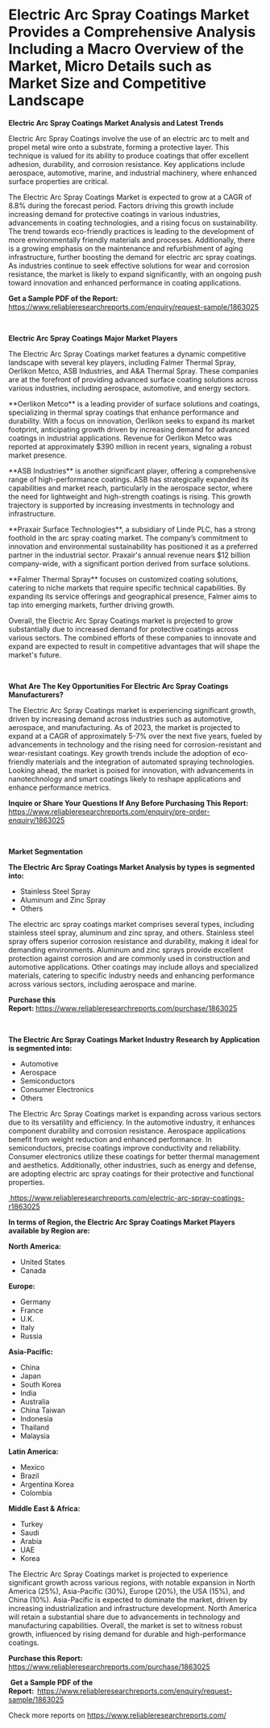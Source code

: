<p><h1>Electric Arc Spray Coatings Market Provides a Comprehensive Analysis Including a Macro Overview of the Market, Micro Details such as Market Size and Competitive Landscape</h1></p><p><strong>Electric Arc Spray Coatings Market Analysis and Latest Trends</strong></p>
<p><p>Electric Arc Spray Coatings involve the use of an electric arc to melt and propel metal wire onto a substrate, forming a protective layer. This technique is valued for its ability to produce coatings that offer excellent adhesion, durability, and corrosion resistance. Key applications include aerospace, automotive, marine, and industrial machinery, where enhanced surface properties are critical.</p><p>The Electric Arc Spray Coatings Market is expected to grow at a CAGR of 8.8% during the forecast period. Factors driving this growth include increasing demand for protective coatings in various industries, advancements in coating technologies, and a rising focus on sustainability. The trend towards eco-friendly practices is leading to the development of more environmentally friendly materials and processes. Additionally, there is a growing emphasis on the maintenance and refurbishment of aging infrastructure, further boosting the demand for electric arc spray coatings. As industries continue to seek effective solutions for wear and corrosion resistance, the market is likely to expand significantly, with an ongoing push toward innovation and enhanced performance in coating applications.</p></p>
<p><strong>Get a Sample PDF of the Report:&nbsp;</strong> <a href="https://www.reliableresearchreports.com/enquiry/request-sample/1863025?utm_campaign=2797&utm_medium=2&utm_source=Github&utm_content=ia&utm_term=03042025&utm_id=electric-arc-spray-coatings">https://www.reliableresearchreports.com/enquiry/request-sample/1863025</a></p>
<p>&nbsp;</p>
<p><strong>Electric Arc Spray Coatings Major Market Players</strong></p>
<p><p>The Electric Arc Spray Coatings market features a dynamic competitive landscape with several key players, including Falmer Thermal Spray, Oerlikon Metco, ASB Industries, and A&A Thermal Spray. These companies are at the forefront of providing advanced surface coating solutions across various industries, including aerospace, automotive, and energy sectors.</p><p>**Oerlikon Metco** is a leading provider of surface solutions and coatings, specializing in thermal spray coatings that enhance performance and durability. With a focus on innovation, Oerlikon seeks to expand its market footprint, anticipating growth driven by increasing demand for advanced coatings in industrial applications. Revenue for Oerlikon Metco was reported at approximately $390 million in recent years, signaling a robust market presence.</p><p>**ASB Industries** is another significant player, offering a comprehensive range of high-performance coatings. ASB has strategically expanded its capabilities and market reach, particularly in the aerospace sector, where the need for lightweight and high-strength coatings is rising. This growth trajectory is supported by increasing investments in technology and infrastructure.</p><p>**Praxair Surface Technologies**, a subsidiary of Linde PLC, has a strong foothold in the arc spray coating market. The company’s commitment to innovation and environmental sustainability has positioned it as a preferred partner in the industrial sector. Praxair's annual revenue nears $12 billion company-wide, with a significant portion derived from surface solutions.</p><p>**Falmer Thermal Spray** focuses on customized coating solutions, catering to niche markets that require specific technical capabilities. By expanding its service offerings and geographical presence, Falmer aims to tap into emerging markets, further driving growth.</p><p>Overall, the Electric Arc Spray Coatings market is projected to grow substantially due to increased demand for protective coatings across various sectors. The combined efforts of these companies to innovate and expand are expected to result in competitive advantages that will shape the market's future.</p></p>
<p>&nbsp;</p>
<p><strong>What Are The Key Opportunities For Electric Arc Spray Coatings Manufacturers?</strong></p>
<p><p>The Electric Arc Spray Coatings market is experiencing significant growth, driven by increasing demand across industries such as automotive, aerospace, and manufacturing. As of 2023, the market is projected to expand at a CAGR of approximately 5-7% over the next five years, fueled by advancements in technology and the rising need for corrosion-resistant and wear-resistant coatings. Key growth trends include the adoption of eco-friendly materials and the integration of automated spraying technologies. Looking ahead, the market is poised for innovation, with advancements in nanotechnology and smart coatings likely to reshape applications and enhance performance metrics.</p></p>
<p><strong>Inquire or Share Your Questions If Any Before Purchasing This Report:</strong> <a href="https://www.reliableresearchreports.com/enquiry/pre-order-enquiry/1863025?utm_campaign=2797&utm_medium=2&utm_source=Github&utm_content=ia&utm_term=03042025&utm_id=electric-arc-spray-coatings">https://www.reliableresearchreports.com/enquiry/pre-order-enquiry/1863025</a></p>
<p>&nbsp;</p>
<p><strong>Market Segmentation</strong></p>
<p><strong>The Electric Arc Spray Coatings Market Analysis by types is segmented into:</strong></p>
<p><ul><li>Stainless Steel Spray</li><li>Aluminum and Zinc Spray</li><li>Others</li></ul></p>
<p><p>The electric arc spray coatings market comprises several types, including stainless steel spray, aluminum and zinc spray, and others. Stainless steel spray offers superior corrosion resistance and durability, making it ideal for demanding environments. Aluminum and zinc sprays provide excellent protection against corrosion and are commonly used in construction and automotive applications. Other coatings may include alloys and specialized materials, catering to specific industry needs and enhancing performance across various sectors, including aerospace and marine.</p></p>
<p><strong>Purchase this Report:&nbsp;</strong><a href="https://www.reliableresearchreports.com/purchase/1863025?utm_campaign=2797&utm_medium=2&utm_source=Github&utm_content=ia&utm_term=03042025&utm_id=electric-arc-spray-coatings">https://www.reliableresearchreports.com/purchase/1863025</a></p>
<p>&nbsp;</p>
<p><strong>The Electric Arc Spray Coatings Market Industry Research by Application is segmented into:</strong></p>
<p><ul><li>Automotive</li><li>Aerospace</li><li>Semiconductors</li><li>Consumer Electronics</li><li>Others</li></ul></p>
<p><p>The Electric Arc Spray Coatings market is expanding across various sectors due to its versatility and efficiency. In the automotive industry, it enhances component durability and corrosion resistance. Aerospace applications benefit from weight reduction and enhanced performance. In semiconductors, precise coatings improve conductivity and reliability. Consumer electronics utilize these coatings for better thermal management and aesthetics. Additionally, other industries, such as energy and defense, are adopting electric arc spray coatings for their protective and functional properties.</p></p>
<p><a href="https://www.reliableresearchreports.com/electric-arc-spray-coatings-r1863025?utm_campaign=2797&utm_medium=2&utm_source=Github&utm_content=ia&utm_term=03042025&utm_id=electric-arc-spray-coatings">&nbsp;https://www.reliableresearchreports.com/electric-arc-spray-coatings-r1863025</a></p>
<p><strong>In terms of Region, the Electric Arc Spray Coatings Market Players available by Region are:</strong></p>
<p>
    <p> <strong> North America: </strong>
        <ul>
            <li>United States</li>
            <li>Canada</li>
        </ul>
        </p> 
    <p> <strong> Europe: </strong>
        <ul>
            <li>Germany</li>
            <li>France</li>
            <li>U.K.</li>
            <li>Italy</li>
            <li>Russia</li>
        </ul>
        </p> 
    <p> <strong> Asia-Pacific: </strong>
        <ul>
            <li>China</li>
            <li>Japan</li>
            <li>South Korea</li>
            <li>India</li>
            <li>Australia</li>
            <li>China Taiwan</li>
            <li>Indonesia</li>
            <li>Thailand</li>
            <li>Malaysia</li>
        </ul>
        </p> 
    <p> <strong> Latin America: </strong>
        <ul>
            <li>Mexico</li>
            <li>Brazil</li>
            <li>Argentina Korea</li>
            <li>Colombia</li>
        </ul>
        </p> 
    <p> <strong> Middle East & Africa: </strong>
        <ul>
            <li>Turkey</li>
            <li>Saudi</li>
            <li>Arabia</li>
            <li>UAE</li>
            <li>Korea</li>
        </ul>
    </p>
    </p>
<p><p>The Electric Arc Spray Coatings market is projected to experience significant growth across various regions, with notable expansion in North America (25%), Asia-Pacific (30%), Europe (20%), the USA (15%), and China (10%). Asia-Pacific is expected to dominate the market, driven by increasing industrialization and infrastructure development. North America will retain a substantial share due to advancements in technology and manufacturing capabilities. Overall, the market is set to witness robust growth, influenced by rising demand for durable and high-performance coatings.</p></p>
<p><strong>Purchase this Report: </strong><a href="https://www.reliableresearchreports.com/purchase/1863025?utm_campaign=2797&utm_medium=2&utm_source=Github&utm_content=ia&utm_term=03042025&utm_id=electric-arc-spray-coatings">https://www.reliableresearchreports.com/purchase/1863025</a></p>
<p>&nbsp;<strong>Get a Sample PDF of the Report:&nbsp;&nbsp;</strong><a href="https://www.reliableresearchreports.com/enquiry/request-sample/1863025?utm_campaign=2797&utm_medium=2&utm_source=Github&utm_content=ia&utm_term=03042025&utm_id=electric-arc-spray-coatings">https://www.reliableresearchreports.com/enquiry/request-sample/1863025</a></p>
<p><strong></strong></p>
<p>Check more reports on <a href="https://www.reliableresearchreports.com/?utm_campaign=2797&utm_medium=2&utm_source=Github&utm_content=ia&utm_term=03042025&utm_id=electric-arc-spray-coatings">https://www.reliableresearchreports.com/</a></p>